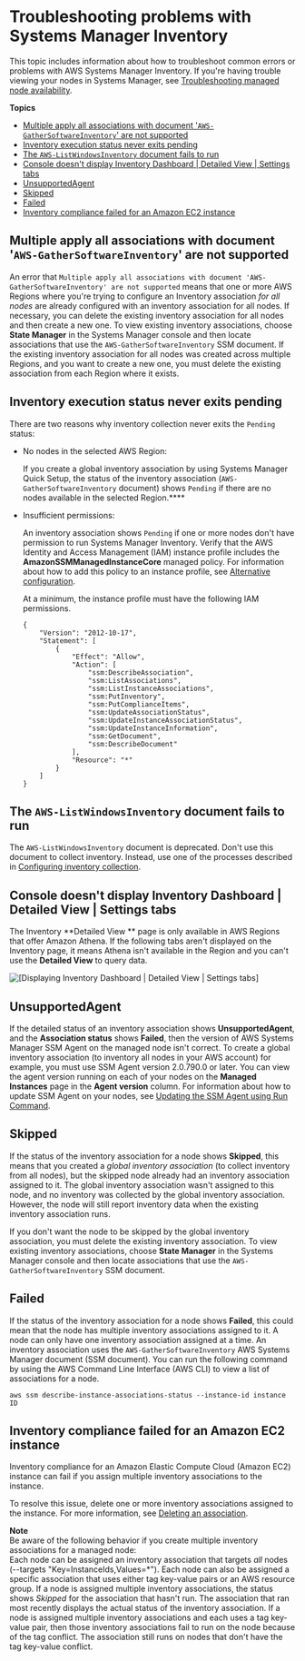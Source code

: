 # Troubleshooting problems with Systems Manager Inventory<a name="syman-inventory-troubleshooting"></a>

This topic includes information about how to troubleshoot common errors or problems with AWS Systems Manager Inventory\. If you're having trouble viewing your nodes in Systems Manager, see [Troubleshooting managed node availability](troubleshooting-managed-instances.md)\.

**Topics**
+ [Multiple apply all associations with document '`AWS-GatherSoftwareInventory`' are not supported](#systems-manager-inventory-troubleshooting-multiple)
+ [Inventory execution status never exits pending](#sysman-inventory-troubleshooting-pending)
+ [The `AWS-ListWindowsInventory` document fails to run](#sysman-inventory-troubleshooting-ListWindowsInventory)
+ [Console doesn't display Inventory Dashboard \| Detailed View \| Settings tabs](#sysman-inventory-troubleshooting-tabs)
+ [UnsupportedAgent](#sysman-inventory-troubleshooting-unsupported-agent)
+ [Skipped](#sysman-inventory-troubleshooting-skipped)
+ [Failed](#sysman-inventory-troubleshooting-failed)
+ [Inventory compliance failed for an Amazon EC2 instance](#sysman-inventory-troubleshooting-ec2-compliance)

## Multiple apply all associations with document '`AWS-GatherSoftwareInventory`' are not supported<a name="systems-manager-inventory-troubleshooting-multiple"></a>

An error that `Multiple apply all associations with document 'AWS-GatherSoftwareInventory' are not supported` means that one or more AWS Regions where you're trying to configure an Inventory association *for all nodes* are already configured with an inventory association for all nodes\. If necessary, you can delete the existing inventory association for all nodes and then create a new one\. To view existing inventory associations, choose **State Manager** in the Systems Manager console and then locate associations that use the `AWS-GatherSoftwareInventory` SSM document\. If the existing inventory association for all nodes was created across multiple Regions, and you want to create a new one, you must delete the existing association from each Region where it exists\.

## Inventory execution status never exits pending<a name="sysman-inventory-troubleshooting-pending"></a>

There are two reasons why inventory collection never exits the `Pending` status:
+ No nodes in the selected AWS Region:

  If you create a global inventory association by using Systems Manager Quick Setup, the status of the inventory association \(`AWS-GatherSoftwareInventory` document\) shows `Pending` if there are no nodes available in the selected Region\.****
+ Insufficient permissions:

  An inventory association shows `Pending` if one or more nodes don't have permission to run Systems Manager Inventory\. Verify that the AWS Identity and Access Management \(IAM\) instance profile includes the **AmazonSSMManagedInstanceCore** managed policy\. For information about how to add this policy to an instance profile, see [Alternative configuration](setup-instance-permissions.md#instance-profile-add-permissions)\.

  At a minimum, the instance profile must have the following IAM permissions\.

  ```
  {
      "Version": "2012-10-17",
      "Statement": [
          {
              "Effect": "Allow",
              "Action": [
                  "ssm:DescribeAssociation",
                  "ssm:ListAssociations",
                  "ssm:ListInstanceAssociations",
                  "ssm:PutInventory",
                  "ssm:PutComplianceItems",
                  "ssm:UpdateAssociationStatus",
                  "ssm:UpdateInstanceAssociationStatus",
                  "ssm:UpdateInstanceInformation",
                  "ssm:GetDocument",
                  "ssm:DescribeDocument"
              ],
              "Resource": "*"
          }
      ]
  }
  ```

## The `AWS-ListWindowsInventory` document fails to run<a name="sysman-inventory-troubleshooting-ListWindowsInventory"></a>

The `AWS-ListWindowsInventory` document is deprecated\. Don't use this document to collect inventory\. Instead, use one of the processes described in [Configuring inventory collection](sysman-inventory-configuring.md)\. 

## Console doesn't display Inventory Dashboard \| Detailed View \| Settings tabs<a name="sysman-inventory-troubleshooting-tabs"></a>

The Inventory **Detailed View ** page is only available in AWS Regions that offer Amazon Athena\. If the following tabs aren't displayed on the Inventory page, it means Athena isn't available in the Region and you can't use the **Detailed View** to query data\.

![\[Displaying Inventory Dashboard | Detailed View | Settings tabs\]](http://docs.aws.amazon.com/systems-manager/latest/userguide/images/inventory-detailed-view-for-error.png)

## UnsupportedAgent<a name="sysman-inventory-troubleshooting-unsupported-agent"></a>

If the detailed status of an inventory association shows **UnsupportedAgent**, and the **Association status** shows **Failed**, then the version of AWS Systems Manager SSM Agent on the managed node isn't correct\. To create a global inventory association \(to inventory all nodes in your AWS account\) for example, you must use SSM Agent version 2\.0\.790\.0 or later\. You can view the agent version running on each of your nodes on the **Managed Instances** page in the **Agent version** column\. For information about how to update SSM Agent on your nodes, see [Updating the SSM Agent using Run Command](run-command-tutorial-update-software.md#rc-console-agentexample)\.

## Skipped<a name="sysman-inventory-troubleshooting-skipped"></a>

If the status of the inventory association for a node shows **Skipped**, this means that you created a *global inventory association* \(to collect inventory from all nodes\), but the skipped node already had an inventory association assigned to it\. The global inventory association wasn't assigned to this node, and no inventory was collected by the global inventory association\. However, the node will still report inventory data when the existing inventory association runs\.

If you don't want the node to be skipped by the global inventory association, you must delete the existing inventory association\. To view existing inventory associations, choose **State Manager** in the Systems Manager console and then locate associations that use the `AWS-GatherSoftwareInventory` SSM document\.

## Failed<a name="sysman-inventory-troubleshooting-failed"></a>

If the status of the inventory association for a node shows **Failed**, this could mean that the node has multiple inventory associations assigned to it\. A node can only have one inventory association assigned at a time\. An inventory association uses the `AWS-GatherSoftwareInventory` AWS Systems Manager document \(SSM document\)\. You can run the following command by using the AWS Command Line Interface \(AWS CLI\) to view a list of associations for a node\.

```
aws ssm describe-instance-associations-status --instance-id instance ID
```

## Inventory compliance failed for an Amazon EC2 instance<a name="sysman-inventory-troubleshooting-ec2-compliance"></a>

Inventory compliance for an Amazon Elastic Compute Cloud \(Amazon EC2\) instance can fail if you assign multiple inventory associations to the instance\. 

 To resolve this issue, delete one or more inventory associations assigned to the instance\. For more information, see [Deleting an association](https://docs.aws.amazon.com/systems-manager/latest/userguide/systems-manager-state-manager-delete-association.html)\. 

**Note**  
Be aware of the following behavior if you create multiple inventory associations for a managed node:  
Each node can be assigned an inventory association that targets *all* nodes \(\-\-targets "Key=InstanceIds,Values=\*"\)\.
Each node can also be assigned a specific association that uses either tag key\-value pairs or an AWS resource group\.
If a node is assigned multiple inventory associations, the status shows *Skipped* for the association that hasn't run\. The association that ran most recently displays the actual status of the inventory association\. 
If a node is assigned multiple inventory associations and each uses a tag key\-value pair, then those inventory associations fail to run on the node because of the tag conflict\. The association still runs on nodes that don't have the tag key\-value conflict\. 